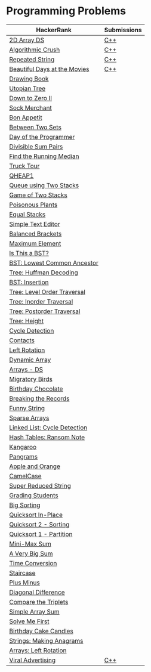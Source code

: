 # Programming Problems

| HackerRank | Submissions  |
| ---------- | -------------| 
| [2D Array DS](https://www.hackerrank.com/challenges/2d-array?h_r=internal-search)  | [C++](https://github.com/jmmal/programming_practice/blob/master/HackerRank/2DArrayDS.cpp) |
|[Algorithmic Crush](https://www.hackerrank.com/challenges/crush?h_r=internal-search)|[C++](https://github.com/jmmal/programming_practice/blob/master/HackerRank/AlgorithmicCrush.cpp)|
|[Repeated String](https://www.hackerrank.com/challenges/repeated-string)|[C++](https://github.com/jmmal/programming_practice/blob/master/HackerRank/RepeatedString.cpp)|
|[Beautiful Days at the Movies](https://www.hackerrank.com/challenges/beautiful-days-at-the-movies)|[C++](https://github.com/jmmal/programming_practice/blob/master/HackerRank/BeautifulDayAtTheMovies.cpp)|
|[Drawing Book](https://www.hackerrank.com/challenges/drawing-book)||
|[Utopian Tree](https://www.hackerrank.com/challenges/utopian-tree)||
|[Down to Zero II](https://www.hackerrank.com/challenges/down-to-zero-ii)||
|[Sock Merchant](https://www.hackerrank.com/challenges/sock-merchant)||
|[Bon Appetit](https://www.hackerrank.com/challenges/bon-appetit)||
|[Between Two Sets](https://www.hackerrank.com/challenges/between-two-sets)||
|[Day of the Programmer](https://www.hackerrank.com/challenges/day-of-the-programmer)||
|[Divisible Sum Pairs](https://www.hackerrank.com/challenges/divisible-sum-pairs)||
|[Find the Running Median](https://www.hackerrank.com/challenges/find-the-running-median)||
|[Truck Tour](https://www.hackerrank.com/challenges/truck-tour)||
|[QHEAP1](https://www.hackerrank.com/challenges/qheap1)||
|[Queue using Two Stacks](https://www.hackerrank.com/challenges/queue-using-two-stacks)||
|[Game of Two Stacks](https://www.hackerrank.com/challenges/game-of-two-stacks)||
|[Poisonous Plants](https://www.hackerrank.com/challenges/poisonous-plants)||
|[Equal Stacks](https://www.hackerrank.com/challenges/equal-stacks)||
|[Simple Text Editor](https://www.hackerrank.com/challenges/simple-text-editor)||
|[Balanced Brackets](https://www.hackerrank.com/challenges/balanced-brackets)||
|[Maximum Element](https://www.hackerrank.com/challenges/maximum-element)||
|[Is This a BST?](https://www.hackerrank.com/challenges/is-binary-search-tree)||
|[BST: Lowest Common Ancestor](https://www.hackerrank.com/challenges/binary-search-tree-lowest-common-ancestor)||
|[Tree: Huffman Decoding](https://www.hackerrank.com/challenges/tree-huffman-decoding)||
|[BST: Insertion](https://www.hackerrank.com/challenges/binary-search-tree-insertion)||
|[Tree: Level Order Traversal](https://www.hackerrank.com/challenges/tree-level-order-traversal)||
|[Tree: Inorder Traversal](https://www.hackerrank.com/challenges/tree-inorder-traversal)||
|[Tree: Postorder Traversal](https://www.hackerrank.com/challenges/tree-postorder-traversal)||
|[Tree: Height](https://www.hackerrank.com/challenges/tree-height-of-a-binary-tree)||
|[Cycle Detection](https://www.hackerrank.com/challenges/detect-whether-a-linked-list-contains-a-cycle)||
|[Contacts](https://www.hackerrank.com/challenges/contacts)||
|[Left Rotation](https://www.hackerrank.com/challenges/array-left-rotation)||
|[Dynamic Array](https://www.hackerrank.com/challenges/dynamic-array)||
|[Arrays - DS](https://www.hackerrank.com/challenges/arrays-ds)||
|[Migratory Birds](https://www.hackerrank.com/challenges/migratory-birds)||
|[Birthday Chocolate](https://www.hackerrank.com/challenges/delete-a-node-from-a-linked-list)||
|[Breaking the Records](https://www.hackerrank.com/challenges/breaking-best-and-worst-records)||
|[Funny String](https://www.hackerrank.com/challenges/funny-string)||
|[Sparse Arrays](https://www.hackerrank.com/challenges/sparse-arrays)||
|[Linked List: Cycle Detection](https://www.hackerrank.com/challenges/ctci-linked-list-cycle)||
|[Hash Tables: Ransom Note](https://www.hackerrank.com/challenges/ctci-ransom-note)||
|[Kangaroo](https://www.hackerrank.com/challenges/kangaroo)||
|[Pangrams](https://www.hackerrank.com/challenges/pangrams)||
|[Apple and Orange](https://www.hackerrank.com/challenges/apple-and-orange)||
|[CamelCase](https://www.hackerrank.com/challenges/camelcase)||
|[Super Reduced String](https://www.hackerrank.com/challenges/reduced-string)||
|[Grading Students](https://www.hackerrank.com/challenges/grading)||
|[Big Sorting](https://www.hackerrank.com/challenges/big-sorting)||
|[Quicksort In-Place](https://www.hackerrank.com/challenges/quicksort3)||
|[Quicksort 2 - Sorting](https://www.hackerrank.com/challenges/quicksort2)||
|[Quicksort 1 - Partition](https://www.hackerrank.com/challenges/quicksort1)||
|[Mini-Max Sum](https://www.hackerrank.com/challenges/mini-max-sum)||
|[A Very Big Sum](https://www.hackerrank.com/challenges/a-very-big-sum)||
|[Time Conversion](https://www.hackerrank.com/challenges/time-conversion)||
|[Staircase](https://www.hackerrank.com/challenges/staircase)||
|[Plus Minus](https://www.hackerrank.com/challenges/plus-minus)||
|[Diagonal Difference](https://www.hackerrank.com/challenges/diagonal-difference)||
|[Compare the Triplets](https://www.hackerrank.com/challenges/compare-the-triplets)||
|[Simple Array Sum](https://www.hackerrank.com/challenges/simple-array-sum)||
|[Solve Me First](https://www.hackerrank.com/challenges/solve-me-first)||
|[Birthday Cake Candles](https://www.hackerrank.com/challenges/birthday-cake-candles)||
|[Strings: Making Anagrams](https://www.hackerrank.com/challenges/ctci-making-anagrams)||
|[Arrays: Left Rotation](https://www.hackerrank.com/challenges/ctci-array-left-rotation)||
|[Viral Advertising](https://www.hackerrank.com/challenges/strange-advertising?utm_campaign=challenge-recommendation&utm_medium=email&utm_source=24-hour-campaign)|[C++](https://github.com/jmmal/programming_practice/blob/master/HackerRank/ViralAdvertising.cpp)|
